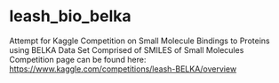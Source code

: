 # leash_bio_belka
Attempt for Kaggle Competition on Small Molecule Bindings to Proteins using BELKA Data Set Comprised of SMILES of Small Molecules
Competition page can be found here:
https://www.kaggle.com/competitions/leash-BELKA/overview